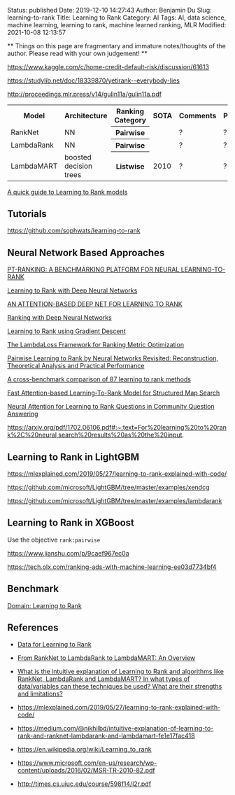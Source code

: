 Status: published
Date: 2019-12-10 14:27:43
Author: Benjamin Du
Slug: learning-to-rank
Title: Learning to Rank
Category: AI
Tags: AI, data science, machine learning, learning to rank, machine learned ranking, MLR
Modified: 2021-10-08 12:13:57

**
Things on this page are fragmentary and immature notes/thoughts of the author.
Please read with your own judgement!
**

https://www.kaggle.com/c/home-credit-default-risk/discussion/61613

https://studylib.net/doc/18339870/yetirank--everybody-lies

http://proceedings.mlr.press/v14/gulin11a/gulin11a.pdf

<table style="width:100%">
  <tr>
    <th> Model </th>
    <th> Architecture </th>
    <th> Ranking Category </th>
    <th> SOTA </th>
    <th> Comments </th>
    <th> Paper </th>
  </tr>
  <tr>
    <td> RankNet </td>
    <td> NN </td>
    <th> Pairwise </th>
    <td> </td>
    <td> ? </td>
    <td> ? </td>
  </tr>
  <tr>
    <td> LambdaRank </td>
    <td> NN </td>
    <th> Pairwise </th>
    <td> </td>
    <td> ? </td>
    <td> ? </td>
  </tr>
  <tr>
    <td> LambdaMART </td>
    <td> boosted decision trees </td>
    <th> Listwise </th>
    <td> 2010 </td>
    <td> ? </td>
    <td> ? </td>
  </tr>
</table>

[A quick guide to Learning to Rank models](https://practicaldatascience.co.uk/machine-learning/a-quick-guide-to-learning-to-rank-models)

## Tutorials 

https://github.com/sophwats/learning-to-rank

## Neural Network Based Approaches

[PT-RANKING: A BENCHMARKING PLATFORM FOR NEURAL LEARNING-TO-RANK](https://arxiv.org/pdf/2008.13368.pdf)

[Learning to Rank with Deep Neural Networks](https://dial.uclouvain.be/memoire/ucl/fr/object/thesis:4596/datastream/PDF_01/view)

[AN ATTENTION-BASED DEEP NET FOR LEARNING TO RANK](https://openreview.net/pdf?id=BJgxzlSFvr)

[Ranking with Deep Neural Networks](https://www.researchgate.net/publication/322489214_Ranking_with_Deep_Neural_Networks)

[Learning to Rank using Gradient Descent](https://icml.cc/2015/wp-content/uploads/2015/06/icml_ranking.pdf)

[The LambdaLoss Framework for Ranking Metric Optimization](https://storage.googleapis.com/pub-tools-public-publication-data/pdf/1e34e05e5e4bf2d12f41eb9ff29ac3da9fdb4de3.pdf)

[Pairwise Learning to Rank by Neural Networks Revisited: Reconstruction, Theoretical Analysis and Practical Performance](https://ecmlpkdd2019.org/downloads/paper/400.pdf)

[A cross-benchmark comparison of 87 learning to rank methods](https://ris.utwente.nl/ws/portalfiles/portal/6420086/ipm2015-preprint.pdf)

[Fast Attention-based Learning-To-Rank Model for Structured Map Search](https://dl.acm.org/doi/abs/10.1145/3404835.3462904)

[Neural Attention for Learning to Rank Questions in Community Question Answering](https://aclanthology.org/C16-1163.pdf)

https://arxiv.org/pdf/1702.06106.pdf#:~:text=For%20learning%20to%20rank%2C%20neural,search%20results%20as%20the%20input.


## Learning to Rank in LightGBM

https://mlexplained.com/2019/05/27/learning-to-rank-explained-with-code/

https://github.com/microsoft/LightGBM/tree/master/examples/xendcg

https://github.com/microsoft/LightGBM/tree/master/examples/lambdarank

## Learning to Rank in XGBoost

Use the objective `rank:pairwise`

https://www.jianshu.com/p/9caef967ec0a

https://tech.olx.com/ranking-ads-with-machine-learning-ee03d7734bf4

## Benchmark 

[Domain: Learning to Rank](http://www.bigdatalab.ac.cn/benchmark/bm/Domain?domain=Learning%20to%20Rank)

## References

 - [Data for Learning to Rank](http://www.legendu.net/misc/blog/data-for-learning-to-rank)

- [From RankNet to LambdaRank to LambdaMART: An Overview](https://www.microsoft.com/en-us/research/wp-content/uploads/2016/02/MSR-TR-2010-82.pdf)

- [What is the intuitive explanation of Learning to Rank and algorithms like RankNet, LambdaRank and LambdaMART? In what types of data/variables can these techniques be used? What are their strengths and limitations?
](https://www.quora.com/What-is-the-intuitive-explanation-of-Learning-to-Rank-and-algorithms-like-RankNet-LambdaRank-and-LambdaMART-In-what-types-of-data-variables-can-these-techniques-be-used-What-are-their-strengths-and-limitations)

- https://mlexplained.com/2019/05/27/learning-to-rank-explained-with-code/

- https://medium.com/@nikhilbd/intuitive-explanation-of-learning-to-rank-and-ranknet-lambdarank-and-lambdamart-fe1e17fac418

- https://en.wikipedia.org/wiki/Learning_to_rank

- https://www.microsoft.com/en-us/research/wp-content/uploads/2016/02/MSR-TR-2010-82.pdf

- http://times.cs.uiuc.edu/course/598f14/l2r.pdf

